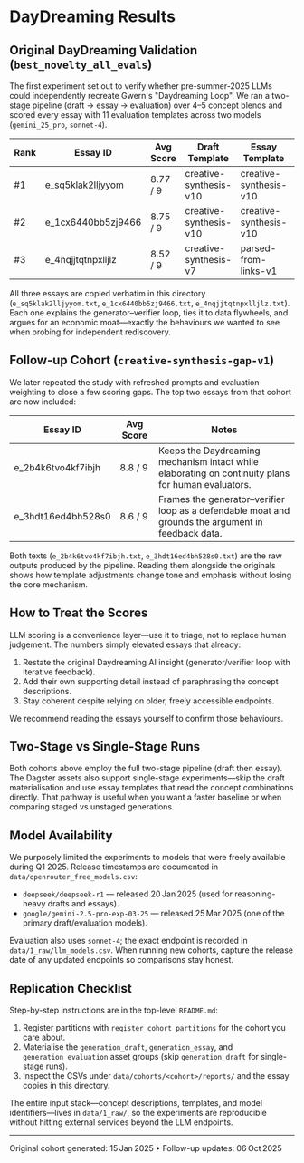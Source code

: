 # DayDreaming Results

## Original DayDreaming Validation (`best_novelty_all_evals`)

The first experiment set out to verify whether pre-summer-2025 LLMs could independently recreate Gwern's "Daydreaming Loop". We ran a two-stage pipeline (draft → essay → evaluation) over 4–5 concept blends and scored every essay with 11 evaluation templates across two models (`gemini_25_pro`, `sonnet-4`).

| Rank | Essay ID | Avg Score | Draft Template | Essay Template | Generation Model |
|------|----------|-----------|----------------|----------------|------------------|
| #1 | e_sq5klak2lljyyom | 8.77 / 9 | creative-synthesis-v10 | creative-synthesis-v10 | gemini_25_pro |
| #2 | e_1cx6440bb5zj9466 | 8.75 / 9 | creative-synthesis-v10 | creative-synthesis-v10 | gemini_25_pro |
| #3 | e_4nqjjtqtnpxlljlz | 8.52 / 9 | creative-synthesis-v7 | parsed-from-links-v1 | deepseek_r1_p |

All three essays are copied verbatim in this directory (`e_sq5klak2lljyyom.txt`, `e_1cx6440bb5zj9466.txt`, `e_4nqjjtqtnpxlljlz.txt`). Each one explains the generator–verifier loop, ties it to data flywheels, and argues for an economic moat—exactly the behaviours we wanted to see when probing for independent rediscovery.

## Follow-up Cohort (`creative-synthesis-gap-v1`)

We later repeated the study with refreshed prompts and evaluation weighting to close a few scoring gaps. The top two essays from that cohort are now included:

| Essay ID | Avg Score | Notes |
|----------|-----------|-------|
| e_2b4k6tvo4kf7ibjh | 8.8 / 9 | Keeps the Daydreaming mechanism intact while elaborating on continuity plans for human evaluators. |
| e_3hdt16ed4bh528s0 | 8.6 / 9 | Frames the generator–verifier loop as a defendable moat and grounds the argument in feedback data. |

Both texts (`e_2b4k6tvo4kf7ibjh.txt`, `e_3hdt16ed4bh528s0.txt`) are the raw outputs produced by the pipeline. Reading them alongside the originals shows how template adjustments change tone and emphasis without losing the core mechanism.

## How to Treat the Scores

LLM scoring is a convenience layer—use it to triage, not to replace human judgement. The numbers simply elevated essays that already:

1. Restate the original Daydreaming AI insight (generator/verifier loop with iterative feedback).
2. Add their own supporting detail instead of paraphrasing the concept descriptions.
3. Stay coherent despite relying on older, freely accessible endpoints.

We recommend reading the essays yourself to confirm those behaviours.

## Two-Stage vs Single-Stage Runs

Both cohorts above employ the full two-stage pipeline (draft then essay). The Dagster assets also support single-stage experiments—skip the draft materialisation and use essay templates that read the concept combinations directly. That pathway is useful when you want a faster baseline or when comparing staged vs unstaged generations.

## Model Availability

We purposely limited the experiments to models that were freely available during Q1 2025. Release timestamps are documented in `data/openrouter_free_models.csv`:

- `deepseek/deepseek-r1` — released 20 Jan 2025 (used for reasoning-heavy drafts and essays).
- `google/gemini-2.5-pro-exp-03-25` — released 25 Mar 2025 (one of the primary draft/evaluation models).

Evaluation also uses `sonnet-4`; the exact endpoint is recorded in `data/1_raw/llm_models.csv`. When running new cohorts, capture the release date of any updated endpoints so comparisons stay honest.

## Replication Checklist

Step-by-step instructions are in the top-level `README.md`:

1. Register partitions with `register_cohort_partitions` for the cohort you care about.
2. Materialise the `generation_draft`, `generation_essay`, and `generation_evaluation` asset groups (skip `generation_draft` for single-stage runs).
3. Inspect the CSVs under `data/cohorts/<cohort>/reports/` and the essay copies in this directory.

The entire input stack—concept descriptions, templates, and model identifiers—lives in `data/1_raw/`, so the experiments are reproducible without hitting external services beyond the LLM endpoints.

---

Original cohort generated: 15 Jan 2025 • Follow-up updates: 06 Oct 2025
